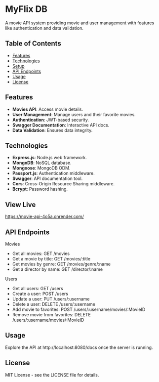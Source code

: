 # MyFlix DB

A movie API system providing movie and user management with features like authentication and data validation.

## Table of Contents

- [Features](#features)
- [Technologies](#technologies)
- [Setup](#setup)
- [API Endpoints](#api-endpoints)
- [Usage](#usage)
- [License](#license)

## Features

- **Movies API**: Access movie details.
- **User Management**: Manage users and their favorite movies.
- **Authentication**: JWT-based security.
- **Swagger Documentation**: Interactive API docs.
- **Data Validation**: Ensures data integrity.

## Technologies

- **Express.js**: Node.js web framework.
- **MongoDB**: NoSQL database.
- **Mongoose**: MongoDB ODM.
- **Passport.js**: Authentication middleware.
- **Swagger**: API documentation tool.
- **Cors**: Cross-Origin Resource Sharing middleware.
- **Bcrypt**: Password hashing.

## View Live
https://movie-api-4o5a.onrender.com/

## API Endpoints
Movies
- Get all movies: GET /movies
- Get a movie by title: GET /movies/:title
- Get movies by genre: GET /movies/genre/:name
- Get a director by name: GET /director/:name

Users
- Get all users: GET /users
- Create a user: POST /users
- Update a user: PUT /users/:username
- Delete a user: DELETE /users/:username
- Add movie to favorites: POST /users/:username/movies/:MovieID
- Remove movie from favorites: DELETE /users/:username/movies/:MovieID

## Usage
Explore the API at http://localhost:8080/docs once the server is running.

## License
MIT License - see the LICENSE file for details.